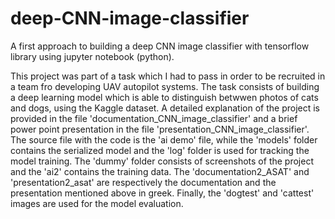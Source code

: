 # deep-CNN-image-classifier
A first approach to building a deep CNN image classifier with tensorflow library using jupyter notebook (python).

This project was part of a task which I had to pass in order to be recruited in a team fro developing UAV autopilot systems.
The task consists of building a deep learning model which is able to distinguish betwwen photos of cats and dogs, using the Kaggle dataset.
A detailed explanation of the project is provided in the file 'documentation_CNN_image_classifier' and a brief power point presentation in the file 'presentation_CNN_image_classifier'.
The source file with the code is the 'ai demo' file, while the 'models' folder contains the serialized model and the 'log' folder is used for tracking the model training. The 'dummy' folder consists of screenshots of the project and the 'ai2' contains the training data.
The 'documentation2_ASAT' and 'presentation2_asat' are respectively the documentation and the presentation mentioned above in greek.
Finally, the 'dogtest' and 'cattest' images are used for the model evaluation.
